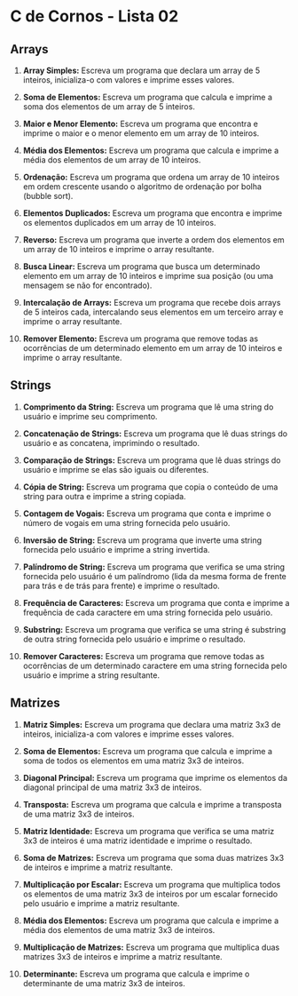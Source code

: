 # C de Cornos - Lista 02

## Arrays

1. **Array Simples:**
   Escreva um programa que declara um array de 5 inteiros, inicializa-o com valores e imprime esses valores.

2. **Soma de Elementos:**
   Escreva um programa que calcula e imprime a soma dos elementos de um array de 5 inteiros.

3. **Maior e Menor Elemento:**
   Escreva um programa que encontra e imprime o maior e o menor elemento em um array de 10 inteiros.

4. **Média dos Elementos:**
   Escreva um programa que calcula e imprime a média dos elementos de um array de 10 inteiros.

5. **Ordenação:**
   Escreva um programa que ordena um array de 10 inteiros em ordem crescente usando o algoritmo de ordenação por bolha (bubble sort).

6. **Elementos Duplicados:**
   Escreva um programa que encontra e imprime os elementos duplicados em um array de 10 inteiros.

7. **Reverso:**
   Escreva um programa que inverte a ordem dos elementos em um array de 10 inteiros e imprime o array resultante.

8. **Busca Linear:**
   Escreva um programa que busca um determinado elemento em um array de 10 inteiros e imprime sua posição (ou uma mensagem se não for encontrado).

9. **Intercalação de Arrays:**
   Escreva um programa que recebe dois arrays de 5 inteiros cada, intercalando seus elementos em um terceiro array e imprime o array resultante.

10. **Remover Elemento:**
    Escreva um programa que remove todas as ocorrências de um determinado elemento em um array de 10 inteiros e imprime o array resultante.

## Strings

1. **Comprimento da String:**
   Escreva um programa que lê uma string do usuário e imprime seu comprimento.

2. **Concatenação de Strings:**
   Escreva um programa que lê duas strings do usuário e as concatena, imprimindo o resultado.

3. **Comparação de Strings:**
   Escreva um programa que lê duas strings do usuário e imprime se elas são iguais ou diferentes.

4. **Cópia de String:**
   Escreva um programa que copia o conteúdo de uma string para outra e imprime a string copiada.

5. **Contagem de Vogais:**
   Escreva um programa que conta e imprime o número de vogais em uma string fornecida pelo usuário.

6. **Inversão de String:**
   Escreva um programa que inverte uma string fornecida pelo usuário e imprime a string invertida.

7. **Palíndromo de String:**
   Escreva um programa que verifica se uma string fornecida pelo usuário é um palíndromo (lida da mesma forma de frente para trás e de trás para frente) e imprime o resultado.

8. **Frequência de Caracteres:**
   Escreva um programa que conta e imprime a frequência de cada caractere em uma string fornecida pelo usuário.

9. **Substring:**
   Escreva um programa que verifica se uma string é substring de outra string fornecida pelo usuário e imprime o resultado.

10. **Remover Caracteres:**
    Escreva um programa que remove todas as ocorrências de um determinado caractere em uma string fornecida pelo usuário e imprime a string resultante.

## Matrizes

1. **Matriz Simples:**
   Escreva um programa que declara uma matriz 3x3 de inteiros, inicializa-a com valores e imprime esses valores.

2. **Soma de Elementos:**
   Escreva um programa que calcula e imprime a soma de todos os elementos em uma matriz 3x3 de inteiros.

3. **Diagonal Principal:**
   Escreva um programa que imprime os elementos da diagonal principal de uma matriz 3x3 de inteiros.

4. **Transposta:**
   Escreva um programa que calcula e imprime a transposta de uma matriz 3x3 de inteiros.

5. **Matriz Identidade:**
   Escreva um programa que verifica se uma matriz 3x3 de inteiros é uma matriz identidade e imprime o resultado.

6. **Soma de Matrizes:**
   Escreva um programa que soma duas matrizes 3x3 de inteiros e imprime a matriz resultante.

7. **Multiplicação por Escalar:**
   Escreva um programa que multiplica todos os elementos de uma matriz 3x3 de inteiros por um escalar fornecido pelo usuário e imprime a matriz resultante.

8. **Média dos Elementos:**
   Escreva um programa que calcula e imprime a média dos elementos de uma matriz 3x3 de inteiros.

9. **Multiplicação de Matrizes:**
   Escreva um programa que multiplica duas matrizes 3x3 de inteiros e imprime a matriz resultante.

10. **Determinante:**
    Escreva um programa que calcula e imprime o determinante de uma matriz 3x3 de inteiros.
